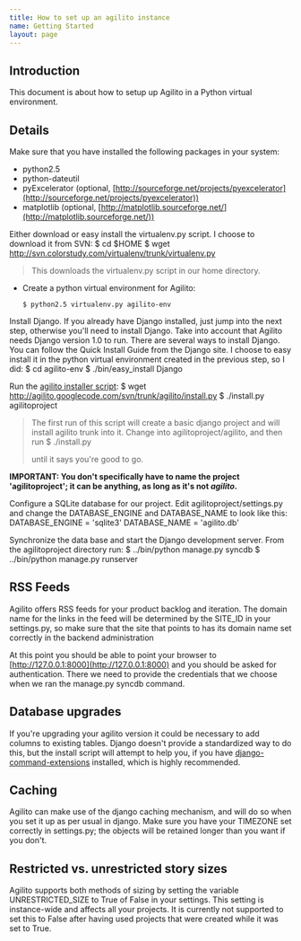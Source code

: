 ```yaml
---
title: How to set up an agilito instance
name: Getting Started
layout: page
---
```

## Introduction

This document is about how to setup up Agilito in a Python virtual
environment.

## Details

Make sure that you have installed the following packages in your
system:
-   python2.5
-   python-dateutil
-   pyExcelerator (optional,
    [http://sourceforge.net/projects/pyexcelerator](http://sourceforge.net/projects/pyexcelerator))
-   matplotlib (optional,
    [http://matplotlib.sourceforge.net/](http://matplotlib.sourceforge.net/))

Either download or easy install the virtualenv.py script. I choose
to download it from SVN:
        $ cd $HOME
        $ wget http://svn.colorstudy.com/virtualenv/trunk/virtualenv.py

> This downloads the virtualenv.py script in our home directory.

-   Create a python virtual environment for Agilito:

        $ python2.5 virtualenv.py agilito-env

Install Django. If you already have Django installed, just jump
into the next step, otherwise you'll need to install Django. Take
into account that Agilito needs Django version 1.0 to run. There
are several ways to install Django. You can follow the Quick
Install Guide from the Django site. I choose to easy install it in
the python virtual environment created in the previous step, so I
did:
        $ cd agilito-env
        $ ./bin/easy_install Django

Run the
[agilito installer script](http://agilito.googlecode.com/svn/trunk/agilito/install.py):
        $ wget http://agilito.googlecode.com/svn/trunk/agilito/install.py
        $ ./install.py agilitoproject

> The first run of this script will create a basic django project and
> will install agilito trunk into it. Change into
> agilitoproject/agilito, and then run
>         $ ./install.py
> 
> until it says you're good to go.

**IMPORTANT: You don't specifically have to name the project 'agilitoproject'; it can be anything, as long as it's not *agilito*.**

Configure a SQLite database for our project. Edit
agilitoproject/settings.py and change the DATABASE\_ENGINE and
DATABASE\_NAME to look like this:
          DATABASE_ENGINE = 'sqlite3'
          DATABASE_NAME = 'agilito.db'

Synchronize the data base and start the Django development server.
From the agilitoproject directory run:
        $ ../bin/python manage.py syncdb
        $ ../bin/python manage.py runserver

## RSS Feeds

Agilito offers RSS feeds for your product backlog and iteration.
The domain name for the links in the feed will be determined by the
SITE\_ID in your settings.py, so make sure that the site that
points to has its domain name set correctly in the backend
administration

At this point you should be able to point your browser to
[http://127.0.0.1:8000](http://127.0.0.1:8000) and you should be
asked for authentication. There we need to provide the credentials
that we choose when we ran the manage.py syncdb command.

## Database upgrades

If you're upgrading your agilito version it could be necessary to
add columns to existing tables. Django doesn't provide a
standardized way to do this, but the install script will attempt to
help you, if you have
[django-command-extensions](http://code.google.com/p/django-command-extensions/)
installed, which is highly recommended.

## Caching

Agilito can make use of the django caching mechanism, and will do
so when you set it up as per usual in django. Make sure you have
your TIMEZONE set correctly in settings.py; the objects will be
retained longer than you want if you don't.

## Restricted vs. unrestricted story sizes

Agilito supports both methods of sizing by setting the variable
UNRESTRICTED\_SIZE to True of False in your settings. This setting
is instance-wide and affects all your projects. It is currently not
supported to set this to False after having used projects that were
created while it was set to True.



